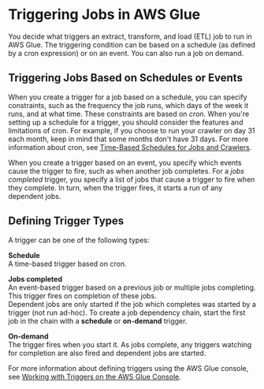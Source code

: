 # Triggering Jobs in AWS Glue<a name="trigger-job"></a>

You decide what triggers an extract, transform, and load \(ETL\) job to run in AWS Glue\. The triggering condition can be based on a schedule \(as defined by a cron expression\) or on an event\. You can also run a job on demand\.

## Triggering Jobs Based on Schedules or Events<a name="job-trigger"></a>

When you create a trigger for a job based on a schedule, you can specify constraints, such as the frequency the job runs, which days of the week it runs, and at what time\. These constraints are based on *cron*\. When you're setting up a schedule for a trigger, you should consider the features and limitations of cron\. For example, if you choose to run your crawler on day 31 each month, keep in mind that some months don't have 31 days\. For more information about cron, see [Time\-Based Schedules for Jobs and Crawlers](monitor-data-warehouse-schedule.md)\.  

When you create a trigger based on an event, you specify which events cause the trigger to fire, such as when another job completes\. For a *jobs completed* trigger, you specify a list of jobs that cause a trigger to fire when they complete\. In turn, when the trigger fires, it starts a run of any dependent jobs\.

## Defining Trigger Types<a name="trigger-defining"></a>

A trigger can be one of the following types: 

**Schedule**  
A time\-based trigger based on cron\.

**Jobs completed**  
An event\-based trigger based on a previous job or multiple jobs completing\. This trigger fires on completion of these jobs\.  
Dependent jobs are only started if the job which completes was started by a trigger \(not run ad\-hoc\)\. To create a job dependency chain, start the first job in the chain with a **schedule** or **on\-demand** trigger\.

**On\-demand**  
The trigger fires when you start it\. As jobs complete, any triggers watching for completion are also fired and dependent jobs are started\.

 For more information about defining triggers using the AWS Glue console, see [Working with Triggers on the AWS Glue Console](console-triggers.md)\. 